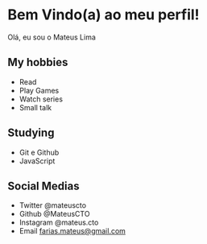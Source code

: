 # Bem Vindo(a) ao meu perfil!

Olá, eu sou o Mateus Lima

## My hobbies

- Read
- Play Games
- Watch series
- Small talk

## Studying

- Git e Github
- JavaScript

## Social Medias

- Twitter @mateuscto
- Github @MateusCTO
- Instagram @mateus.cto
- Email farias.mateus@gmail.com
